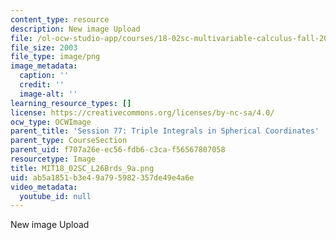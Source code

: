 ```yaml
---
content_type: resource
description: New image Upload
file: /ol-ocw-studio-app/courses/18-02sc-multivariable-calculus-fall-2010/ab5a1851b3e49a795982357de49e4a6e_MIT18_02SC_L26Brds_9a.png
file_size: 2003
file_type: image/png
image_metadata:
  caption: ''
  credit: ''
  image-alt: ''
learning_resource_types: []
license: https://creativecommons.org/licenses/by-nc-sa/4.0/
ocw_type: OCWImage
parent_title: 'Session 77: Triple Integrals in Spherical Coordinates'
parent_type: CourseSection
parent_uid: f707a26e-ec56-fdb6-c3ca-f56567807058
resourcetype: Image
title: MIT18_02SC_L26Brds_9a.png
uid: ab5a1851-b3e4-9a79-5982-357de49e4a6e
video_metadata:
  youtube_id: null
---
```

New image Upload